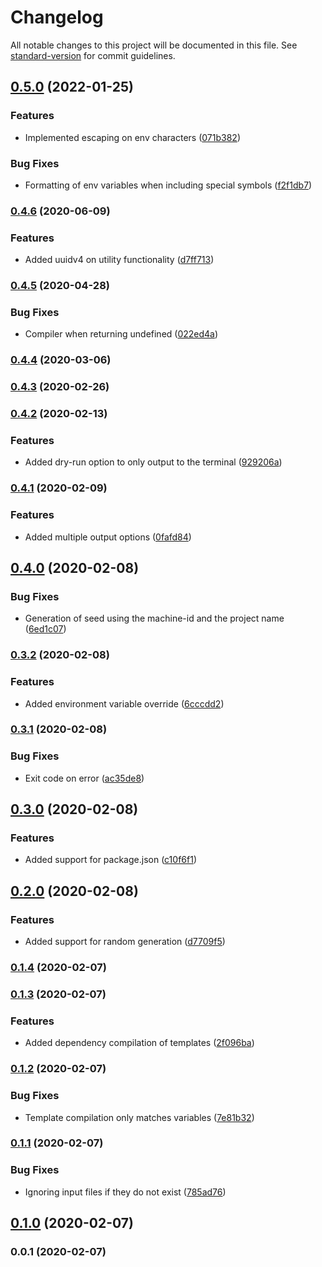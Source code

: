 # Changelog

All notable changes to this project will be documented in this file. See [standard-version](https://github.com/conventional-changelog/standard-version) for commit guidelines.

## [0.5.0](https://github.com/renanhangai/env-builder/compare/v0.4.6...v0.5.0) (2022-01-25)


### Features

* Implemented escaping on env characters ([071b382](https://github.com/renanhangai/env-builder/commit/071b382e637a03820d811705f32cc74546dd89ba))


### Bug Fixes

* Formatting of env variables when including special symbols ([f2f1db7](https://github.com/renanhangai/env-builder/commit/f2f1db7164a492f3252c6b1144d7c07faf2ca36f))

### [0.4.6](https://github.com/renanhangai/env-builder/compare/v0.4.5...v0.4.6) (2020-06-09)


### Features

* Added uuidv4 on utility functionality ([d7ff713](https://github.com/renanhangai/env-builder/commit/d7ff713b069ce1c776dad5d77534719939058ee1))

### [0.4.5](https://github.com/renanhangai/env-builder/compare/v0.4.4...v0.4.5) (2020-04-28)


### Bug Fixes

* Compiler when returning undefined ([022ed4a](https://github.com/renanhangai/env-builder/commit/022ed4adaaf595680b92c0dc6ef0bd60cd9f42c8))

### [0.4.4](https://github.com/renanhangai/env-builder/compare/v0.4.3...v0.4.4) (2020-03-06)

### [0.4.3](https://github.com/renanhangai/env-builder/compare/v0.4.2...v0.4.3) (2020-02-26)

### [0.4.2](https://github.com/renanhangai/env-builder/compare/v0.4.1...v0.4.2) (2020-02-13)


### Features

* Added dry-run option to only output to the terminal ([929206a](https://github.com/renanhangai/env-builder/commit/929206ad30a7c025b398d880785fc303d59a7934))

### [0.4.1](https://github.com/renanhangai/env-builder/compare/v0.4.0...v0.4.1) (2020-02-09)


### Features

* Added multiple output options ([0fafd84](https://github.com/renanhangai/env-builder/commit/0fafd8411d0a939ccca269fc99766b8129ed3fe3))

## [0.4.0](https://github.com/renanhangai/env-builder/compare/v0.3.2...v0.4.0) (2020-02-08)


### Bug Fixes

* Generation of seed using the machine-id and the project name ([6ed1c07](https://github.com/renanhangai/env-builder/commit/6ed1c077b3f2635351d597d5f91ecda28771f5d1))

### [0.3.2](https://github.com/renanhangai/env-builder/compare/v0.3.1...v0.3.2) (2020-02-08)


### Features

* Added environment variable override ([6cccdd2](https://github.com/renanhangai/env-builder/commit/6cccdd20c92b7902c53d49b382dc3b2b1838a7f4))

### [0.3.1](https://github.com/renanhangai/env-builder/compare/v0.3.0...v0.3.1) (2020-02-08)


### Bug Fixes

* Exit code on error ([ac35de8](https://github.com/renanhangai/env-builder/commit/ac35de805de4d933e63e099b0809790eebdea761))

## [0.3.0](https://github.com/renanhangai/env-builder/compare/v0.2.0...v0.3.0) (2020-02-08)


### Features

* Added support for package.json ([c10f6f1](https://github.com/renanhangai/env-builder/commit/c10f6f1c9c6b73d722087e469b8a28b4fcf660ed))

## [0.2.0](https://github.com/renanhangai/env-builder/compare/v0.1.4...v0.2.0) (2020-02-08)


### Features

* Added support for random generation ([d7709f5](https://github.com/renanhangai/env-builder/commit/d7709f589f645fbfbcbb17621361f1c140bf3fac))

### [0.1.4](https://github.com/renanhangai/env-builder/compare/v0.1.3...v0.1.4) (2020-02-07)

### [0.1.3](https://github.com/renanhangai/env-builder/compare/v0.1.2...v0.1.3) (2020-02-07)


### Features

* Added dependency compilation of templates ([2f096ba](https://github.com/renanhangai/env-builder/commit/2f096ba86d3083244a923d382e9367fa9f97cfaf))

### [0.1.2](https://github.com/renanhangai/env-builder/compare/v0.1.1...v0.1.2) (2020-02-07)


### Bug Fixes

* Template compilation only matches variables ([7e81b32](https://github.com/renanhangai/env-builder/commit/7e81b329c0d7e8c18d5c171f9575b81e68489a92))

### [0.1.1](https://github.com/renanhangai/env-builder/compare/v0.1.0...v0.1.1) (2020-02-07)


### Bug Fixes

* Ignoring input files if they do not exist ([785ad76](https://github.com/renanhangai/env-builder/commit/785ad766016d6d8013c7dcdafdbcb03de596321a))

## [0.1.0](https://github.com/renanhangai/env-builder/compare/v0.0.1...v0.1.0) (2020-02-07)

### 0.0.1 (2020-02-07)
